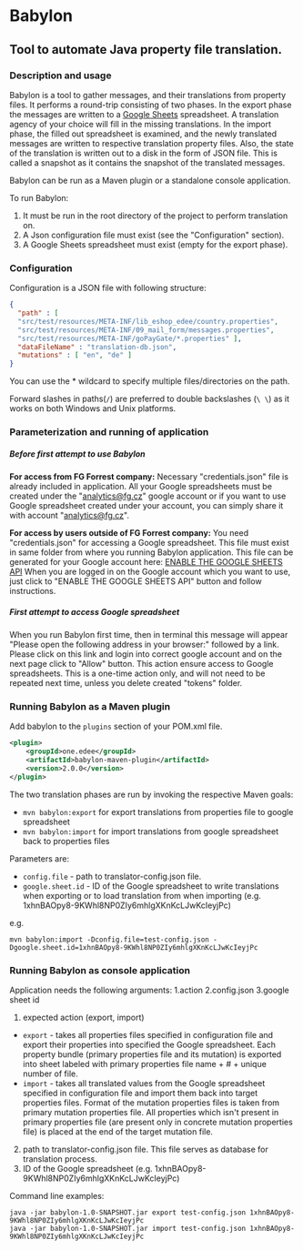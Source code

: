 # Babylon

## Tool to automate Java property file translation.

### Description and usage

Babylon is a tool to gather messages, and their translations from property files. It performs a round-trip consisting of 
two phases. In the export phase the messages are written to a [Google Sheets](https://www.google.com/sheets/about/) spreadsheet. 
A translation agency of your choice will fill in the missing translations. In the import phase, the filled out spreadsheet 
is examined, and the newly translated messages are written to respective translation property files. Also, the state 
of the translation is written out to a disk in the form of JSON file. This is called a snapshot as it contains 
the snapshot of the translated messages.

Babylon can be run as a Maven plugin or a standalone console application. 

To run Babylon:

1. It must be run in the root directory of the project to perform translation on.
2. A Json configuration file must exist (see the "Configuration" section).
3. A Google Sheets spreadsheet must exist (empty for the export phase).

### Configuration
Configuration is a JSON file with following structure: 

```json
{
  "path" : [ 
  "src/test/resources/META-INF/lib_eshop_edee/country.properties",
  "src/test/resources/META-INF/09_mail_form/messages.properties",
  "src/test/resources/META-INF/goPayGate/*.properties" ],
  "dataFileName" : "translation-db.json",
  "mutations" : [ "en", "de" ]
}
```

You can use the * wildcard to specify multiple files/directories on the path.

Forward slashes in paths(`/`) are preferred to double backslashes (`\ \`) as it works on both Windows and Unix platforms.

### Parameterization and running of application

##### **Before first attempt to use Babylon**

**For access from FG Forrest company:** Necessary "credentials.json" file is already included in application. 
All your Google spreadsheets must be created under the "analytics@fg.cz" google account or if you want to use 
Google spreadsheet created under your account, you can simply share it with account "analytics@fg.cz".

**For access by users outside of FG Forrest company:** You need "credentials.json" for accessing a Google spreadsheet. 
This file must exist in same folder from where you running Babylon application. This file can be generated for your Google account here: 
[ENABLE THE GOOGLE SHEETS API](https://developers.google.com/sheets/api/quickstart/java) When you are logged in 
on the Google account which you want to use, just click to "ENABLE THE GOOGLE SHEETS API" button and follow instructions.

##### **First attempt to access Google spreadsheet**

When you run Babylon first time, then in terminal this message will appear "Please open the following address in your browser:" 
followed by a link. Please click on this link and login into correct google account and on the next page click to "Allow" button. 
This action ensure access to Google spreadsheets. This is a one-time action only, and will not need to be repeated next time, 
unless you delete created "tokens" folder.

### Running Babylon as a Maven plugin

Add babylon to the `plugins` section of your POM.xml file.

```xml
<plugin>
    <groupId>one.edee</groupId>
    <artifactId>babylon-maven-plugin</artifactId>
    <version>2.0.0</version>
</plugin>
```

The two translation phases are run by invoking the respective Maven goals:
- `mvn babylon:export` for export translations from properties file to google spreadsheet
- `mvn babylon:import` for import translations from google spreadsheet back to properties files

Parameters are:

- `config.file` - path to translator-config.json file.
- `google.sheet.id` - ID of the Google spreadsheet to write translations when exporting
  or to load translation from when importing (e.g. 1xhnBAOpy8-9KWhl8NP0ZIy6mhlgXKnKcLJwKcIeyjPc)

e.g.

``` 
mvn babylon:import -Dconfig.file=test-config.json -Dgoogle.sheet.id=1xhnBAOpy8-9KWhl8NP0ZIy6mhlgXKnKcLJwKcIeyjPc
```

### Running Babylon as console application

Application needs the following arguments: 1.action 2.config.json 3.google sheet id

1. expected action (export, import)
* `export` - takes all properties files specified in configuration file and export their properties into specified the Google spreadsheet. Each property 
  bundle (primary properties file and its mutation) is exported into sheet labeled with primary properties file name + # + unique number of file.
* `import` - takes all translated values from the Google spreadsheet specified in configuration file and import them back into target properties files. 
  Format of the mutation properties files is taken from primary mutation properties file. All properties which isn't present in primary 
  properties file (are present only in concrete mutation properties file) is placed at the end of the target mutation file.
2. path to translator-config.json file. This file serves as database for translation process.
3. ID of the Google spreadsheet (e.g. 1xhnBAOpy8-9KWhl8NP0ZIy6mhlgXKnKcLJwKcIeyjPc) 

Command line examples:

``` shell
java -jar babylon-1.0-SNAPSHOT.jar export test-config.json 1xhnBAOpy8-9KWhl8NP0ZIy6mhlgXKnKcLJwKcIeyjPc 
java -jar babylon-1.0-SNAPSHOT.jar import test-config.json 1xhnBAOpy8-9KWhl8NP0ZIy6mhlgXKnKcLJwKcIeyjPc
```
